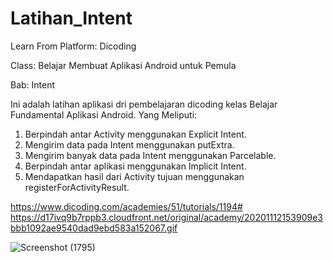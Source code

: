 # Latihan_Intent

Learn From Platform: Dicoding

Class: Belajar Membuat Aplikasi Android untuk Pemula

Bab: Intent

Ini adalah latihan aplikasi dri pembelajaran dicoding kelas Belajar Fundamental Aplikasi Android. 
Yang Meliputi: 
1. Berpindah antar Activity menggunakan Explicit Intent. 
2. Mengirim data pada Intent menggunakan putExtra. 
3. Mengirim banyak data pada Intent menggunakan Parcelable. 
4. Berpindah antar aplikasi menggunakan Implicit Intent. 
5. Mendapatkan hasil dari Activity tujuan menggunakan registerForActivityResult.

https://www.dicoding.com/academies/51/tutorials/1194#
https://d17ivq9b7rppb3.cloudfront.net/original/academy/20201112153909e3bbb1092ae9540dad9ebd583a152067.gif

![Screenshot (1795)](https://user-images.githubusercontent.com/87520408/173190616-97f325b4-a193-4a22-b06f-ec6fbf717f30.png)
